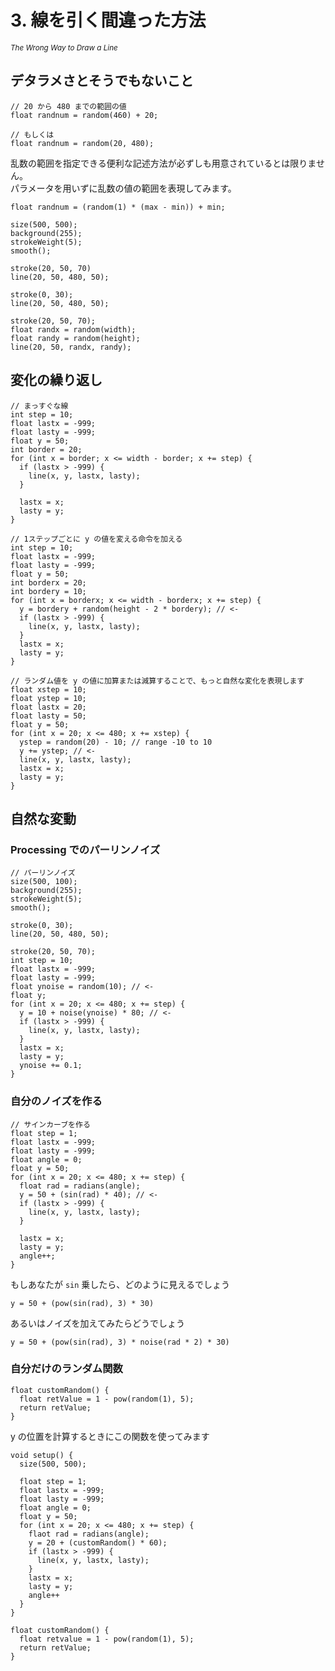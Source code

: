 # 3. 線を引く間違った方法
<sup>_The Wrong Way to Draw a Line_</sup>
## デタラメさとそうでもないこと

```processing
// 20 から 480 までの範囲の値
float randnum = random(460) + 20;

// もしくは
float randnum = random(20, 480);
```

乱数の範囲を指定できる便利な記述方法が必ずしも用意されているとは限りません。  
パラメータを用いずに乱数の値の範囲を表現してみます。
```processing
float randnum = (random(1) * (max - min)) + min;
```

```processing
size(500, 500);
background(255);
strokeWeight(5);
smooth();

stroke(20, 50, 70)
line(20, 50, 480, 50);
```

```processing
stroke(0, 30);
line(20, 50, 480, 50);

stroke(20, 50, 70);
float randx = random(width);
float randy = random(height);
line(20, 50, randx, randy);
```

## 変化の繰り返し

```processing
// まっすぐな線
int step = 10;
float lastx = -999;
float lasty = -999;
float y = 50;
int border = 20;
for (int x = border; x <= width - border; x += step) {
  if (lastx > -999) {
    line(x, y, lastx, lasty);
  }
  
  lastx = x;
  lasty = y;
}
```

```processing
// 1ステップごとに y の値を変える命令を加える
int step = 10;
float lastx = -999;
float lasty = -999;
float y = 50;
int borderx = 20;
int bordery = 10;
for (int x = borderx; x <= width - borderx; x += step) {
  y = bordery + random(height - 2 * bordery); // <-
  if (lastx > -999) {
    line(x, y, lastx, lasty);
  }
  lastx = x;
  lasty = y;
}
```

```processing
// ランダム値を y の値に加算または減算することで、もっと自然な変化を表現します
float xstep = 10;
float ystep = 10;
float lastx = 20;
float lasty = 50;
float y = 50;
for (int x = 20; x <= 480; x += xstep) {
  ystep = random(20) - 10; // range -10 to 10
  y += ystep; // <-
  line(x, y, lastx, lasty);
  lastx = x;
  lasty = y;
}
```

## 自然な変動
### Processing でのパーリンノイズ

```processing
// パーリンノイズ
size(500, 100);
background(255);
strokeWeight(5);
smooth();

stroke(0, 30);
line(20, 50, 480, 50);

stroke(20, 50, 70);
int step = 10;
float lastx = -999;
float lasty = -999;
float ynoise = random(10); // <-
float y;
for (int x = 20; x <= 480; x += step) {
  y = 10 + noise(ynoise) * 80; // <-
  if (lastx > -999) {
    line(x, y, lastx, lasty);
  }
  lastx = x;
  lasty = y;
  ynoise += 0.1;
}
```

### 自分のノイズを作る

```processing
// サインカーブを作る
float step = 1;
float lastx = -999;
float lasty = -999;
float angle = 0;
float y = 50;
for (int x = 20; x <= 480; x += step) {
  float rad = radians(angle);
  y = 50 + (sin(rad) * 40); // <-
  if (lastx > -999) {
    line(x, y, lastx, lasty);
  }
  
  lastx = x;
  lasty = y;
  angle++;
}
```

もしあなたが `sin` 乗したら、どのように見えるでしょう

```processing
y = 50 + (pow(sin(rad), 3) * 30)
```

あるいはノイズを加えてみたらどうでしょう

```processing
y = 50 + (pow(sin(rad), 3) * noise(rad * 2) * 30)
```

### 自分だけのランダム関数
```proessing
float customRandom() {
  float retValue = 1 - pow(random(1), 5);
  return retValue;
}
```

y の位置を計算するときにこの関数を使ってみます

```processing
void setup() {
  size(500, 500);
  
  float step = 1;
  float lastx = -999;
  float lasty = -999;
  float angle = 0;
  float y = 50;
  for (int x = 20; x <= 480; x += step) {
    flaot rad = radians(angle);
    y = 20 + (customRandom() * 60);
    if (lastx > -999) {
      line(x, y, lastx, lasty);
    }
    lastx = x;
    lasty = y;
    angle++
  }
}

float customRandom() {
  float retvalue = 1 - pow(random(1), 5);
  return retValue;
}
```
